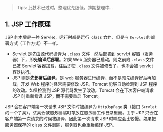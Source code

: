 > Tips: 此技术已过时，整理优先级低。排期整理中...

## 1. JSP 工作原理

JSP 的本质是一种 Servlet，运行时都是运行 .class 文件，但是与 `Servlet` 的部署方式（工作方式）不一样。

- Servlet 是先由源代码编译为 `.class` 文件，然后部署到 servlet 容器（服务器）下，即**先编译后部署**。如果 Web 服务器已启动，则之前的 `.class` 文件已被 Servlet 容器加载，往后即使 `.class` 文件被修改了，也不会被 servlet 容器执行。
- JSP 则是**先部署后编译**。是 web 服务器进行编译，而不是预先编译好后再加载。开发 Web 程序时经常需要修改 JSP。Tomcat 能够自动检测到 JSP 程序的改动。如果检测到 JSP 源代码发生了改动。Tomcat 会在下次客户端请求 JSP 时重新编译 JSP，而不需要重启 Tomcat。

JSP 会在客户端第一次请求 JSP 文件时被编译为 `HttpJspPage` 类（接口 `Servlet` 的一个子类）。该类会被服务器临时存放在服务器工作目录里面。由于 JSP 只会在客户端第一次请求的时候被编译，因此第一次请求 JSP 时响应会比较慢。如果把服务器保存的 class 文件删除，服务器也会重新编译 JSP。



